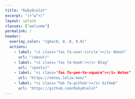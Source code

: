 ```yaml
---
title: "RubyOcelot"
excerpt: "(>^ω^<)"
layout: splash
classes: ["welcome"]
permalink: /
header:
  overlay_color: "rgba(0, 0, 0, 0.0)"
  actions:
    - label: "<i class='fas fa-user-circle'></i> About"
      url: "/about/"
    - label: "<i class='fas fa-book'></i> Blog"
      url: "/posts/"
    - label: "<i class="fas fa-pen-to-square"></i> Notes"
      url: "https://notes.loliw.moe/"
    - label: "<i class='fab fa-github'></i> GitHub"
      url: "https://github.com/RubyOcelot"
---
```


<script>document.getElementById('page-title').insertAdjacentHTML('beforebegin', '<img src="/assets/images/avatar.jpg" alt="RubyOcelot" class="avatar" itemprop="image" />');</script>
